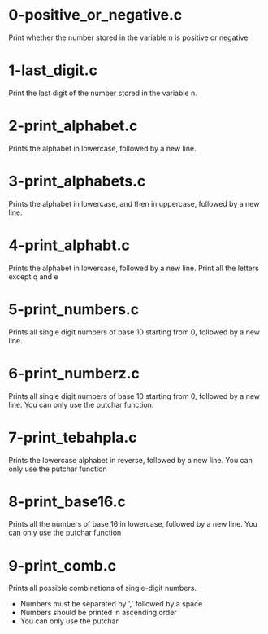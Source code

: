 # 0-positive_or_negative.c
Print whether the number stored in the variable n is positive or negative.

# 1-last_digit.c
Print the last digit of the number stored in the variable n.

# 2-print_alphabet.c
Prints the alphabet in lowercase, followed by a new line.

# 3-print_alphabets.c
Prints the alphabet in lowercase, and then in uppercase, followed by a new line.

# 4-print_alphabt.c
Prints the alphabet in lowercase, followed by a new line. Print all the letters except q and e

# 5-print_numbers.c
Prints all single digit numbers of base 10 starting from 0, followed by a new line.

# 6-print_numberz.c
Prints all single digit numbers of base 10 starting from 0, followed by a new line. You can only use the putchar function.

# 7-print_tebahpla.c
Prints the lowercase alphabet in reverse, followed by a new line. You can only use the putchar function

# 8-print_base16.c
Prints all the numbers of base 16 in lowercase, followed by a new line. You can only use the putchar function

# 9-print_comb.c
Prints all possible combinations of single-digit numbers.
- Numbers must be separated by ',' followed by a space
- Numbers should be printed in ascending order
- You can only use the putchar

# 